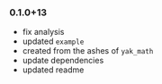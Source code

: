 ### 0.1.0+13
- fix analysis
- updated `example`
- created from the ashes of `yak_math`
- update dependencies
- updated readme

